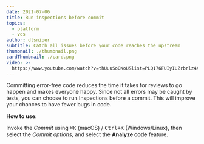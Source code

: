 ```yaml
---
date: 2021-07-06
title: Run inspections before commit
topics:
  - platform
  - vcs
author: dlsniper
subtitle: Catch all issues before your code reaches the upstream
thumbnail: ./thumbnail.png
cardThumbnail: ./card.png
video: >-
  https://www.youtube.com/watch?v=thUuuSoOKoU&list=PLQ176FUIyIUZrbrlz4AY1V8VzBJKZyVlW&index=111
---
```


Committing error-free code reduces the time it takes for reviews to go happen and makes everyone happy. Since not all errors may be caught by tests, you can choose to run Inspections before a commit. This will improve your chances to have fewer bugs in code.

**How to use:**

Invoke the _Commit_ using <kbd>⌘K</kbd> (macOS) / <kbd>Ctrl+K</kbd> (Windows/Linux), then select the _Commit options_, and select the **Analyze code** feature.
